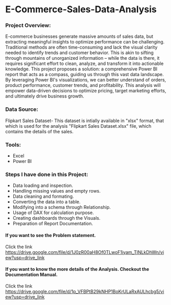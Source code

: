 # E-Commerce-Sales-Data-Analysis

### Project Overview:
 
E-commerce businesses generate massive amounts of sales data, but extracting meaningful insights to optimize performance can be challenging. Traditional methods are often time-consuming and lack the visual clarity needed to identify trends and customer behavior. This is akin to sifting through mountains of unorganized information – while the data is there, it requires significant effort to clean, analyze, and transform it into actionable knowledge.
This project proposes a solution: a comprehensive Power BI report that acts as a compass, guiding us through this vast data landscape. By leveraging Power BI's visualizations, we can better understand of orders, product performance, customer trends, and profitability. This analysis will empower data-driven decisions to optimize pricing, target marketing efforts, and ultimately drive business growth.

### Data Source:

Flipkart Sales Dataset- This dataset is intially available in "xlsx" format, that which is used for the analysis "Flipkart Sales Dataset.xlsx" file, which contains the details of the sales.

### Tools:

- Excel    
- Power BI
  
### Steps I have done in this Project:

- Data loading and inspection.
- Handling missing values and empty rows.
- Data cleaning and formating.
- Converting the data into a table.
- Modifying into a schema through Relationship.
- Usage of DAX for calculation purpose.
- Creating dashboards through the Visuals. 
- Preparation of Report Documentation.
  

#### If you want to see the Problem statement. 
Click the link https://drive.google.com/file/d/1J0zR00aH8Of0TLwoF1iyam_TlNLkDhWn/view?usp=drive_link



#### If you want to know the more details of the Analysis. Checkout the Documentation Manual.
Click the link https://drive.google.com/file/d/1p_VFBPtB29kNHP1BoKrULaRxAULhcbg5/view?usp=drive_link

